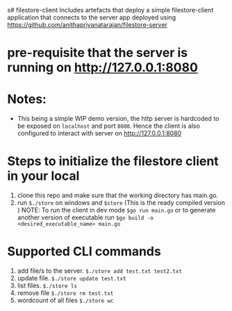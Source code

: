 s# filestore-client
Includes artefacts that  deploy a simple filestore-client application that connects to the server app deployed using https://github.com/anithapriyanatarajan/filestore-server

# pre-requisite that the server is running on http://127.0.0.1:8080

# Notes:
- This being a simple WIP demo version, the http server is hardcoded to be exposed on `localhost` and port `8080`. Hence the client is also configured to interact with server on http://127.0.0.1:8080

# Steps to initialize the filestore client in your local 
1. clone this repo and make sure that the working directory has main.go.
2. run `$./store` on windows and `$store` (This is the ready compiled version )
NOTE: To run the client in dev mode `$go run main.go` or to generate another version of executable run `$go build -o <desired_executable_name> main.go`

# Supported CLI commands
1. add file/s to the server. `$./store add test.txt test2.txt`
2. update file. `$./store update test.txt`
3. list files. `$./store ls`
4. remove file `$./store rm test.txt`
5. wordcount of all files `$./store wc`
